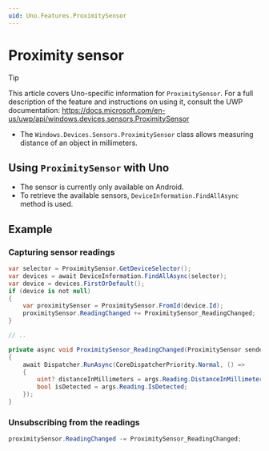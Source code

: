 ```yaml
---
uid: Uno.Features.ProximitySensor
---
```


# Proximity sensor

> [!TIP]
> This article covers Uno-specific information for `ProximitySensor`. For a full description of the feature and instructions on using it, consult the UWP documentation: https://docs.microsoft.com/en-us/uwp/api/windows.devices.sensors.ProximitySensor

* The `Windows.Devices.Sensors.ProximitySensor` class allows measuring distance of an object in millimeters.

## Using `ProximitySensor` with Uno

* The sensor is currently only available on Android.
* To retrieve the available sensors, `DeviceInformation.FindAllAsync` method is used.

## Example

### Capturing sensor readings

```csharp
var selector = ProximitySensor.GetDeviceSelector();
var devices = await DeviceInformation.FindAllAsync(selector);
var device = devices.FirstOrDefault();
if (device is not null)
{
    var proximitySensor = ProximitySensor.FromId(device.Id);
    proximitySensor.ReadingChanged += ProximitySensor_ReadingChanged;
}

// ..

private async void ProximitySensor_ReadingChanged(ProximitySensor sender, ProximitySensorReadingChangedEventArgs args)
{
    await Dispatcher.RunAsync(CoreDispatcherPriority.Normal, () =>
    {
        uint? distanceInMillimeters = args.Reading.DistanceInMillimeters;
        bool isDetected = args.Reading.IsDetected;
    });
}
```

### Unsubscribing from the readings

```csharp
proximitySensor.ReadingChanged -= ProximitySensor_ReadingChanged;
```
